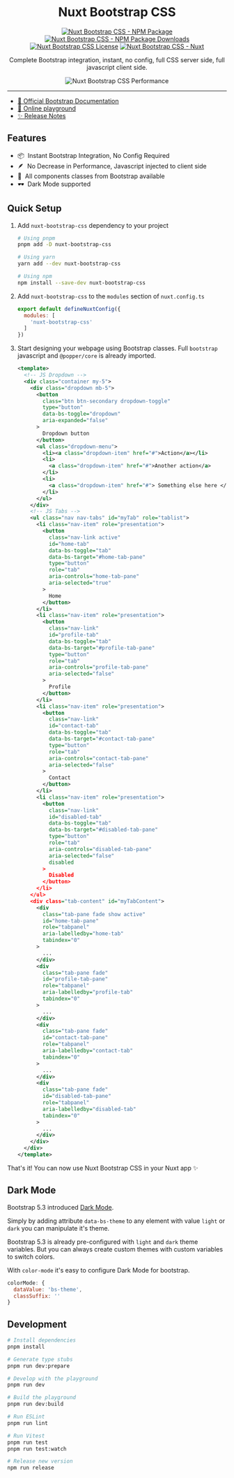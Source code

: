 <h1 align="center">
Nuxt Bootstrap CSS
</h1>

<p align="center">
<a href="https://npmjs.com/package/nuxt-bootstrap-css"><img src="https://img.shields.io/npm/v/nuxt-bootstrap-css/latest.svg?style=flat&colorA=020420&colorB=00DC82" alt="Nuxt Bootstrap CSS - NPM Package" /></a>
<a href="https://npmjs.com/package/nuxt-bootstrap-css"><img src="https://img.shields.io/npm/dm/nuxt-bootstrap-css.svg?style=flat&colorA=020420&colorB=00DC82" alt="Nuxt Bootstrap CSS - NPM Package Downloads" /></a>
<a href="https://npmjs.com/package/nuxt-bootstrap-css"><img src="https://img.shields.io/npm/l/nuxt-bootstrap-css.svg?style=flat&colorA=020420&" alt="Nuxt Bootstrap CSS License" /></a>
<a href="https://nuxt.com"><img src="https://img.shields.io/badge/Nuxt-020420?logo=nuxt.js" alt="Nuxt Bootstrap CSS - Nuxt" /></a>
</p>

<p align="center">
Complete Bootstrap integration, instant, no config, full CSS server side, full javascript client side.
</p>

<p align="center">
  <img src="https://getbootstrap.com/docs/5.3/assets/brand/bootstrap-logo.svg" alt="Nuxt Bootstrap CSS Performance" />
</p>

-----
- [📖 Official Bootstrap Documentation](https://getbootstrap.com/docs/5.3/getting-started/introduction/)
- [🏀 Online playground](https://stackblitz.com/github/modbender/nuxt-bootstrap-css?file=playground%2Fapp.vue)
- [✨ Release Notes](/CHANGELOG.md)

## Features

- 📦 &nbsp;Instant Bootstrap Integration, No Config Required
- 🪶 &nbsp;No Decrease in Performance, Javascript injected to client side
- 🎉 &nbsp;All components classes from Bootstrap available
- 🕶️ &nbsp;Dark Mode supported

## Quick Setup

1. Add `nuxt-bootstrap-css` dependency to your project

    ```bash
    # Using pnpm
    pnpm add -D nuxt-bootstrap-css

    # Using yarn
    yarn add --dev nuxt-bootstrap-css

    # Using npm
    npm install --save-dev nuxt-bootstrap-css
    ```

2. Add `nuxt-bootstrap-css` to the `modules` section of `nuxt.config.ts`

    ```js
    export default defineNuxtConfig({
      modules: [
        'nuxt-bootstrap-css'
      ]
    })
    ```

3. Start designing your webpage using Bootstrap classes. Full `bootstrap` javascript and `@popper/core` is already imported.

    ```xml
    <template>
      <!-- JS Dropdown -->
      <div class="container my-5">
        <div class="dropdown mb-5">
          <button
            class="btn btn-secondary dropdown-toggle"
            type="button"
            data-bs-toggle="dropdown"
            aria-expanded="false"
          >
            Dropdown button
          </button>
          <ul class="dropdown-menu">
            <li><a class="dropdown-item" href="#">Action</a></li>
            <li>
              <a class="dropdown-item" href="#">Another action</a>
            </li>
            <li>
              <a class="dropdown-item" href="#"> Something else here </a>
            </li>
          </ul>
        </div>
        <!-- JS Tabs -->
        <ul class="nav nav-tabs" id="myTab" role="tablist">
          <li class="nav-item" role="presentation">
            <button
              class="nav-link active"
              id="home-tab"
              data-bs-toggle="tab"
              data-bs-target="#home-tab-pane"
              type="button"
              role="tab"
              aria-controls="home-tab-pane"
              aria-selected="true"
            >
              Home
            </button>
          </li>
          <li class="nav-item" role="presentation">
            <button
              class="nav-link"
              id="profile-tab"
              data-bs-toggle="tab"
              data-bs-target="#profile-tab-pane"
              type="button"
              role="tab"
              aria-controls="profile-tab-pane"
              aria-selected="false"
            >
              Profile
            </button>
          </li>
          <li class="nav-item" role="presentation">
            <button
              class="nav-link"
              id="contact-tab"
              data-bs-toggle="tab"
              data-bs-target="#contact-tab-pane"
              type="button"
              role="tab"
              aria-controls="contact-tab-pane"
              aria-selected="false"
            >
              Contact
            </button>
          </li>
          <li class="nav-item" role="presentation">
            <button
              class="nav-link"
              id="disabled-tab"
              data-bs-toggle="tab"
              data-bs-target="#disabled-tab-pane"
              type="button"
              role="tab"
              aria-controls="disabled-tab-pane"
              aria-selected="false"
              disabled
            >
              Disabled
            </button>
          </li>
        </ul>
        <div class="tab-content" id="myTabContent">
          <div
            class="tab-pane fade show active"
            id="home-tab-pane"
            role="tabpanel"
            aria-labelledby="home-tab"
            tabindex="0"
          >
            ...
          </div>
          <div
            class="tab-pane fade"
            id="profile-tab-pane"
            role="tabpanel"
            aria-labelledby="profile-tab"
            tabindex="0"
          >
            ...
          </div>
          <div
            class="tab-pane fade"
            id="contact-tab-pane"
            role="tabpanel"
            aria-labelledby="contact-tab"
            tabindex="0"
          >
            ...
          </div>
          <div
            class="tab-pane fade"
            id="disabled-tab-pane"
            role="tabpanel"
            aria-labelledby="disabled-tab"
            tabindex="0"
          >
            ...
          </div>
        </div>
      </div>
    </template>
    ```

That's it! You can now use Nuxt Bootstrap CSS in your Nuxt app ✨

## Dark Mode

Bootstrap 5.3 introduced [Dark Mode](https://getbootstrap.com/docs/5.3/customize/color-modes/#dark-mode).  

Simply by adding attribute `data-bs-theme` to any element with value `light` or `dark` you can manipulate it's theme.

Bootstrap 5.3 is already pre-configured with `light` and `dark` theme variables. But you can always create custom themes with custom variables to switch colors.

With `color-mode` it's easy to configure Dark Mode for bootstrap.

```js
colorMode: {
  dataValue: 'bs-theme',
  classSuffix: ''
}
```

## Development

```bash
# Install dependencies
pnpm install

# Generate type stubs
pnpm run dev:prepare

# Develop with the playground
pnpm run dev

# Build the playground
pnpm run dev:build

# Run ESLint
pnpm run lint

# Run Vitest
pnpm run test
pnpm run test:watch

# Release new version
npm run release
```
